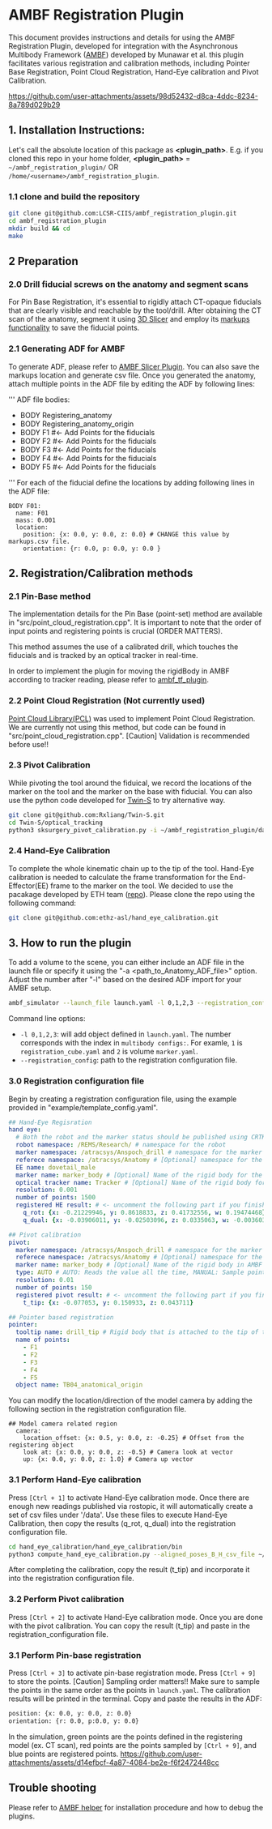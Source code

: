 # AMBF Registration Plugin
This document provides instructions and details for using the AMBF Registration Plugin, developed for integration with the Asynchronous Multibody Framework ([AMBF](https://github.com/WPI-AIM/ambf)) developed by Munawar et al.
this plugin facilitates various registration and calibration methods, including Pointer Base Registration, Point Cloud Registration, Hand-Eye calibration and Pivot Calibration.

https://github.com/user-attachments/assets/98d52432-d8ca-4ddc-8234-8a789d029b29

## 1. Installation Instructions:
Let's call the absolute location of this package as **<plugin_path>**. E.g. if you cloned this repo in your home folder, **<plugin_path>** = `~/ambf_registration_plugin/` OR `/home/<username>/ambf_registration_plugin`.

### 1.1 clone and build the repository
```bash
git clone git@github.com:LCSR-CIIS/ambf_registration_plugin.git
cd ambf_registration_plugin
mkdir build && cd 
make
```
## 2 Preparation
### 2.0 Drill fiducial screws on the anatomy and segment scans
For Pin Base Registration, it's essential to rigidly attach CT-opaque fiducials that are clearly visible and reachable by the tool/drill. After obtaining the CT scan of the anatomy, segment it using  [3D Slicer](https://www.slicer.org/) and employ its [markups functionality](https://slicer.readthedocs.io/en/latest/user_guide/modules/markups.html) to save the fiducial points.

### 2.1 Generating ADF for AMBF
To generate ADF, please refer to [AMBF Slicer Plugin](https://github.com/LCSR-CIIS/ambf_util_slicer_plugin). You can also save the markups location and generate csv file.
Once you generated the anatomy, attach multiple points in the ADF file by editing the ADF by following lines:

''' ADF file
bodies:
- BODY Registering_anatomy
- BODY Registering_anatomy_origin
- BODY F1  #<- Add Points for the fiducials
- BODY F2  #<- Add Points for the fiducials
- BODY F3  #<- Add Points for the fiducials
- BODY F4  #<- Add Points for the fiducials
- BODY F5  #<- Add Points for the fiducials

'''
For each of the fiducial define the locations by adding following lines in the ADF file:
``` ADF file
BODY F01:
  name: F01
  mass: 0.001
  location:
    position: {x: 0.0, y: 0.0, z: 0.0} # CHANGE this value by markups.csv file.
    orientation: {r: 0.0, p: 0.0, y: 0.0 }
```

## 2. Registration/Calibration methods
### 2.1 Pin-Base method
The implementation details for the Pin Base (point-set) method are available in "src/point_cloud_registration.cpp". It is important to note that the order of input points and registering points is crucial (ORDER MATTERS).

This method assumes the use of a calibrated drill, which touches the fiducials and is tracked by an optical tracker in real-time.

In order to implement the plugin for moving the rigidBody in AMBF according to tracker reading, please refer to [ambf_tf_plugin](https://github.com/LCSR-CIIS/ambf_tf_plugin). 

### 2.2 Point Cloud Registration (Not currently used)
[Point Cloud Library(PCL)](https://pcl.readthedocs.io/projects/tutorials/en/latest/compiling_pcl_posix.html) was used to implement Point Cloud Registration. We are currently not using this method, but code can be found in "src/point_cloud_registration.cpp". [Caution] Validation is recommended before use!!


### 2.3 Pivot Calibration
While pivoting the tool around the fiduical, we record the locations of the marker on the tool and the marker on the base with fiducial. 
You can also use the python code developed for [Twin-S](git@github.com:Rxliang/Twin-S.git) to try alternative way.

```bash
git clone git@github.com:Rxliang/Twin-S.git
cd Twin-S/optical_tracking   
python3 sksurgery_pivot_calibration.py -i ~/ambf_registration_plugin/data/Pivot_trackerTomarker.csv -c ../config/ransac_config.json

```

<!-- ![Pivot_calibration](/figs/) Add figure here to describe the hardware setup used for pivot calibration -->

### 2.4 Hand-Eye Calibration
To complete the whole kinematic chain up to the tip of the tool. Hand-Eye calibration is needed to calculate the frame transformation for the End-Effector(EE) frame to the marker on the tool.
We decided to use the pacakage developed by ETH team ([repo](https://github.com/ethz-asl/hand_eye_calibration)).
Please clone the repo using the following command:
```bash
git clone git@github.com:ethz-asl/hand_eye_calibration.git
```

<!-- ![Hand-eye_calibration](/figs/) Add figure here to describe the hardware setup used for pivot calibration -->



## 3. How to run the plugin
To add a volume to the scene, you can either include an ADF file in the launch file or specify it using the "-a <path_to_Anatomy_ADF_file>" option. Adjust the number after "-l" based on the desired ADF import for your AMBF setup.

```bash
ambf_simulator --launch_file launch.yaml -l 0,1,2,3 --registration_config example/registration_config.yaml
```

Command line options:
- `-l 0,1,2,3`: will add object defined in `launch.yaml`. The number corresponds with the index in `multibody configs:`. For examle, `1` is `registration_cube.yaml` and `2` is volume `marker.yaml`. 
- `--registration_config`: path to the registration configuration file.


### 3.0 Registration configuration file
Begin by creating a registration configuration file, using the example provided in "example/template_config.yaml".

``` registration_config.yaml
## Hand-Eye Regisration
hand eye:
  # Both the robot and the marker status should be published using CRTK
  robot namespace: /REMS/Research/ # namespace for the robot 
  marker namespace: /atracsys/Anspoch_drill # namespace for the marker
  referece namespace: /atracsys/Anatomy # [Optional] namespace for the reference
  EE name: dovetail_male
  marker name: marker_body # [Optional] Name of the rigid body for the marker body
  optical tracker name: Tracker # [Optional] Name of the rigid body for the tracker
  resolution: 0.001
  number of points: 1500
  registered HE result: # <- uncomment the following part if you finished Hand-Eye calibration
    q_rot: {x: -0.21229946, y: 0.8618833, z: 0.41732556, w: 0.19474468}
    q_dual: {x: -0.03906011, y: -0.02503096, z: 0.0335063, w: -0.00360324}

## Pivot calibration
pivot:
  marker namespace: /atracsys/Anspoch_drill # namespace for the marker
  referece namespace: /atracsys/Anatomy # [Optional] namespace for the reference
  marker name: marker_body # [Optional] Name of the rigid body in AMBF
  type: AUTO # AUTO: Reads the value all the time, MANUAL: Sample points
  resolution: 0.01
  number of points: 150
  registered pivot result: # <- uncomment the following part if you finished pivot calibration
    t_tip: {x: -0.077053, y: 0.150933, z: 0.043711}

## Pointer based registration
pointer:
  tooltip name: drill_tip # Rigid body that is attached to the tip of the tool
  name of points:
    - F1
    - F2
    - F3
    - F4
    - F5
  object name: TB04_anatomical_origin

```

You can modify the location/direction of the model camera by adding the following section in the registration configuration file.
```
## Model camera related region
  camera:
    location_offset: {x: 0.5, y: 0.0, z: -0.25} # Offset from the registering object
    look at: {x: 0.0, y: 0.0, z: -0.5} # Camera look at vector
    up: {x: 0.0, y: 0.0, z: 1.0} # Camera up vector
```


### 3.1 Perform Hand-Eye calibration
Press `[Ctrl + 1]` to activate Hand-Eye calibration mode.
Once there are enough new readings published via rostopic, it will automatically create a set of csv files under '/data'.
Use these files to execute Hand-Eye Calibration, then copy the results (q_rot, q_dual) into the registration configuration file.
```bash
cd hand_eye_calibration/hand_eye_calibration/bin
python3 compute_hand_eye_calibration.py --aligned_poses_B_H_csv_file ~/ambf_registration_plugin/data/HE_worldToEE.csv --aligned_poses_W_E_csv_file ~/ambf_registration_plugin/data/HE_trackerTomarker.csv --visualize VIZULALIZE
```
After completing the calibration, copy the result (t_tip) and incorporate it into the registration configuration file.


### 3.2 Perform Pivot calibration
Press `[Ctrl + 2]` to activate Hand-Eye calibration mode.
Once you are done with the pivot calibration. You can copy the result (t_tip) and paste in the registration_configuration file.

### 3.1 Perform Pin-base registration
Press `[Ctrl + 3]` to activate pin-base registration mode. Press `[Ctrl + 9]` to store the points.
[Caution] Sampling order matters!! Make sure to sample the points in the same order as the points in `launch.yaml`.
The calibration results will be printed in the terminal. Copy and paste the results in the ADF: 
```bash
position: {x: 0.0, y: 0.0, z: 0.0}
orientation: {r: 0.0, p:0.0, y: 0.0}
```
In the simulation, green points are the points defined in the registering model (ex. CT scan), red points are the points sampled by `[Ctrl + 9]`, and blue points are registered points.
https://github.com/user-attachments/assets/d14efbcf-4a87-4084-be2e-f6f2472448cc

## Trouble shooting
Please refer to [AMBF helper](https://github.com/LCSR-CIIS/AMBF_helper) for installation procedure and how to debug the plugins.
